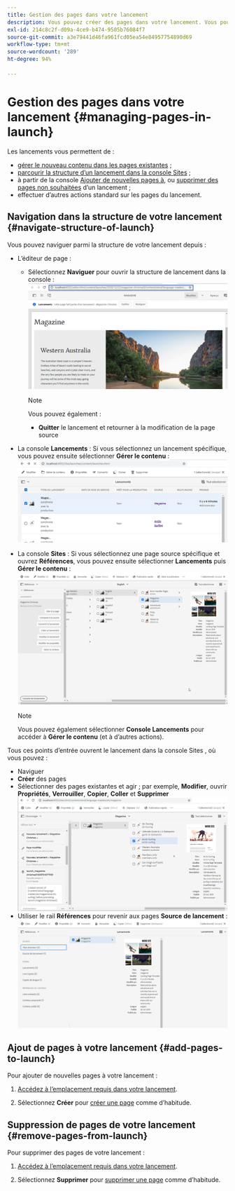```yaml
---
title: Gestion des pages dans votre lancement
description: Vous pouvez créer des pages dans votre lancement. Vous pouvez également supprimer des pages indésirables.
exl-id: 214c8c2f-d09a-4ce9-b474-9505b76084f7
source-git-commit: a3e79441d46fa961fcd05ea54e84957754890d69
workflow-type: tm+mt
source-wordcount: '289'
ht-degree: 94%

---
```


# Gestion des pages dans votre lancement {#managing-pages-in-launch}

Les lancements vous permettent de :

* [gérer le nouveau contenu dans les pages existantes](/help/sites-cloud/authoring/launches/editing.md) ;
* [parcourir la structure d’un lancement dans la console Sites](#navigate-structure-of-launch) ;
* à partir de la console [Ajouter de nouvelles pages à](#add-pages-to-launch), ou [supprimer des pages non souhaitées](#remove-pages-from-launch) d’un lancement ;
* effectuer d’autres actions standard sur les pages du lancement.

## Navigation dans la structure de votre lancement {#navigate-structure-of-launch}

Vous pouvez naviguer parmi la structure de votre lancement depuis :

* L’éditeur de page :

   * Sélectionnez **Naviguer** pour ouvrir la structure de lancement dans la console :
     ![Navigation dans le lancement à partir de l’éditeur de page](/help/sites-cloud/authoring/assets/launches-navigate-page-editor.png)

     >[!NOTE]
     >
     >Vous pouvez également :
     >
     >* **Quitter** le lancement et retourner à la modification de la page source

* La console **Lancements** :
Si vous sélectionnez un lancement spécifique, vous pouvez ensuite sélectionner **Gérer le contenu** :
  ![Console Lancements – Gestion du contenu](/help/sites-cloud/authoring/assets/launches-navigate-launches-console.png)

* La console **Sites** :
Si vous sélectionnez une page source spécifique et ouvrez **Références**, vous pouvez ensuite sélectionner **Lancements** puis **Gérer le contenu** :
  ![Console Lancements – Gestion du contenu](/help/sites-cloud/authoring/assets/launches-navigate-sites-console.png)

  >[!NOTE]
  >
  >Vous pouvez également sélectionner **Console Lancements** pour accéder à **Gérer le contenu** (et à d’autres actions).

Tous ces points d’entrée ouvrent le lancement dans la console Sites , où vous pouvez :

* Naviguer
* **Créer** des pages
* Sélectionner des pages existantes et agir ; par exemple, **Modifier**, ouvrir **Propriétés**, **Verrouiller**, **Copier**, **Coller** et **Supprimer**
  ![Accéder au lancement dans la console Sites à partir de Gérer le contenu](/help/sites-cloud/authoring/assets/launches-navigate-manage-content.png)
* Utiliser le rail **Références** pour revenir aux pages **Source de lancement** :
  ![Console Sites – Source de lancement](/help/sites-cloud/authoring/assets/launches-navigate-launch-source.png)

## Ajout de pages à votre lancement {#add-pages-to-launch}

Pour ajouter de nouvelles pages à votre lancement :

1. [Accédez à l’emplacement requis dans votre lancement](#navigate-structure-of-launch).

1. Sélectionnez **Créer** pour [créer une page](/help/sites-cloud/authoring/fundamentals/organizing-pages.md#creating-a-new-page) comme d’habitude.

## Suppression de pages de votre lancement {#remove-pages-from-launch}

Pour supprimer des pages de votre lancement :

1. [Accédez à l’emplacement requis dans votre lancement](#navigate-structure-of-launch).

1. Sélectionnez **Supprimer** pour [supprimer une page](/help/sites-cloud/authoring/fundamentals/organizing-pages.md#deleting-a-page) comme d’habitude.
